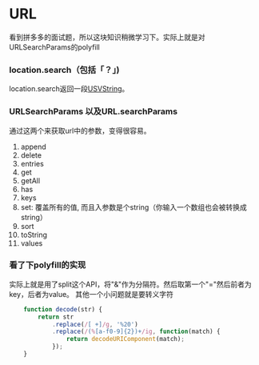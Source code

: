 # URL

看到拼多多的面试题，所以这块知识稍微学习下。实际上就是对URLSearchParams的polyfill

### location.search（包括「？」)

location.search返回一段[USVString](https://developer.mozilla.org/zh-CN/docs/Web/API/Location/search)。

### URLSearchParams 以及URL.searchParams

通过这两个来获取url中的参数，变得很容易。

1. append
2. delete
3. entries
4. get
5. getAll
6. has
7. keys
8. set: 覆盖所有的值, 而且入参数是个string（你输入一个数组也会被转换成string）
9. sort
10. toString
11. values

### 看了下polyfill的实现

实际上就是用了split这个API，将"&"作为分隔符。然后取第一个"="然后前者为key，后者为value。
其他一个小问题就是要转义字符
```js
    function decode(str) {
        return str
            .replace(/[ +]/g, '%20')
            .replace(/(%[a-f0-9]{2})+/ig, function(match) {
                return decodeURIComponent(match);
            });
    }
```


